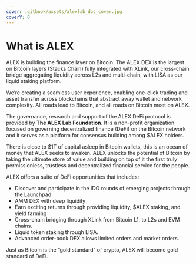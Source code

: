 ```yaml
---
cover: .gitbook/assets/alexlab_doc_cover.jpg
coverY: 0
---
```


# What is ALEX

ALEX is building the finance layer on Bitcoin. The ALEX DEX is the largest on Bitcoin layers (Stacks Chain) fully integrated with XLink, our cross-chain bridge aggregating liquidity across L2s and multi-chain, with LISA as our liquid staking platform.&#x20;

We’re creating a seamless user experience, enabling one-click trading and asset transfer across blockchains that abstract away wallet and network complexity. All roads lead to Bitcoin, and all roads on Bitcoin meet on ALEX.

The governance, research and support of the ALEX DeFi protocol is provided by **The ALEX Lab Foundation**. It is a non-profit organization focused on governing decentralized finance (DeFi) on the Bitcoin network and it serves as a platform for consensus building among $ALEX holders.

There is close to $1T of capital asleep in Bitcoin wallets, this is an ocean of money that ALEX seeks to awaken. ALEX unlocks the potential of Bitcoin by taking the ultimate store of value and building on top of it the first truly permissionless, trustless and decentralized financial service for the people.

ALEX offers a suite of DeFi opportunities that includes:

* Discover and participate in the IDO rounds of emerging projects through the Launchpad
* AMM DEX with deep liquidity
* Earn exciting returns through providing liquidity, $ALEX staking, and yield farming
* Cross-chain bridging through XLink from Bitcoin L1, to L2s and EVM chains.
* Liquid token staking through LISA.
* Advanced order-book DEX allows limited orders and market orders.

Just as Bitcoin is the “gold standard” of crypto, ALEX will become gold standard of DeFi.

<figure><img src=".gitbook/assets/alexlab_landing_page.png" alt=""><figcaption></figcaption></figure>
